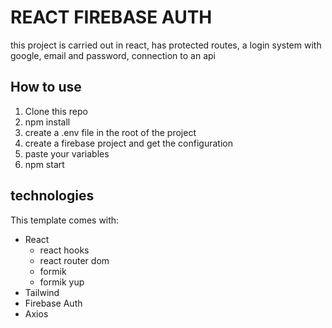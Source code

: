 # REACT FIREBASE AUTH
this project is carried out in react, has protected routes, a login system with google, email and password, connection to an api

## How to use
1. Clone this repo
1. npm install
1. create a .env file in the root of the project
1. create a firebase project and get the configuration
1. paste your variables
1. npm start

## technologies

This template comes with:
- React
  - react hooks
  - react router dom
  - formik 
  - formik yup
- Tailwind
- Firebase Auth
- Axios